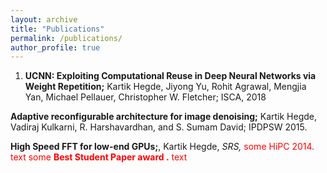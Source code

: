 ```yaml
---
layout: archive
title: "Publications"
permalink: /publications/
author_profile: true
---
```


1. **UCNN: Exploiting Computational Reuse in Deep Neural Networks via Weight Repetition;** Kartik Hegde, Jiyong Yu, Rohit Agrawal, Mengjia Yan, Michael Pellauer, Christopher W. Fletcher; ISCA, 2018

**Adaptive reconfigurable architecture for image denoising;** Kartik Hegde, Vadiraj Kulkarni, R. Harshavardhan, and S. Sumam David; IPDPSW 2015.

**High Speed FFT for low-end GPUs;**, Kartik Hegde, *SRS,* <span style="color:red">some HiPC 2014. text</span> <span style="color:red">some **Best Student Paper award .** text</span>
